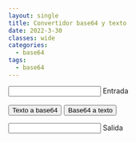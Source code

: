 ```yaml
---
layout: single
title: Convertidor base64 y texto
date: 2022-3-30
classes: wide
categories:
  - base64
tags:
  - base64
---
```



<div class="group" style="margin-top:1.5vw">
    <input id="input" required="" type="text" class="input">
    <span class="highlight"></span>
    <span class="bar"></span>
    <label>Entrada</label>
</div>
<br>
<button onclick="convert_t_b()" class="btn">Texto a base64</button><button onclick="convert_b_t()" style="margin-left:1%" class="btn">Base64 a texto</button>
<div class="group" style="margin-top:1.5vw">
    <input id="output" required="" type="text" class="input">
    <span class="highlight"></span>
    <span class="bar"></span>
    <label>Salida</label>
  </div>
